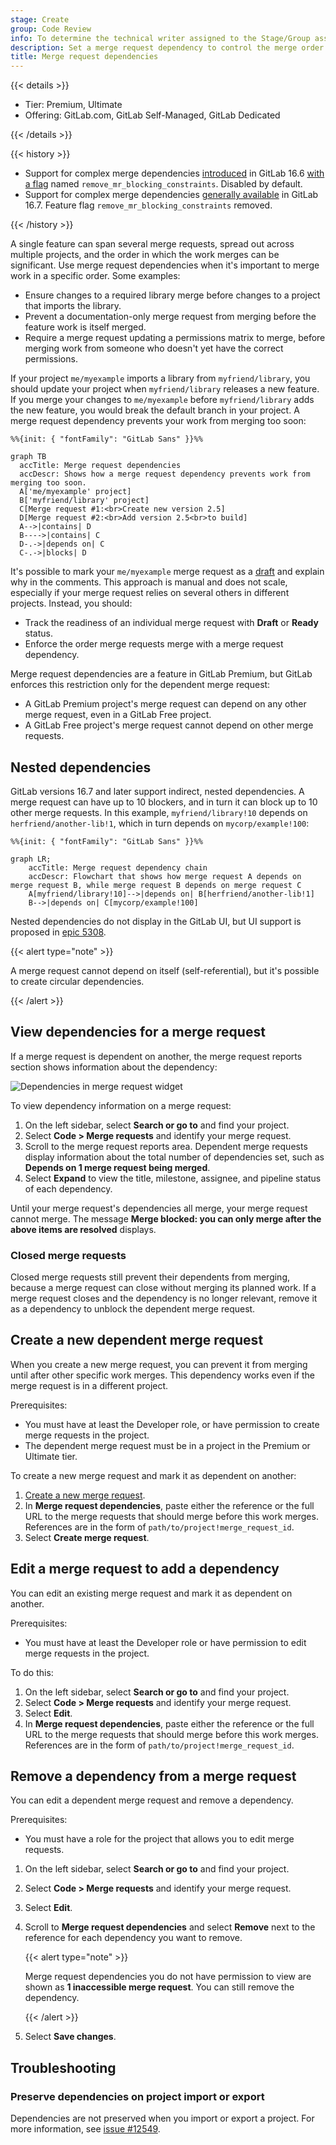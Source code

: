 ```yaml
---
stage: Create
group: Code Review
info: To determine the technical writer assigned to the Stage/Group associated with this page, see https://handbook.gitlab.com/handbook/product/ux/technical-writing/#assignments
description: Set a merge request dependency to control the merge order of merge requests with related or dependent content.
title: Merge request dependencies
---
```


{{< details >}}

- Tier: Premium, Ultimate
- Offering: GitLab.com, GitLab Self-Managed, GitLab Dedicated

{{< /details >}}

{{< history >}}

- Support for complex merge dependencies [introduced](https://gitlab.com/gitlab-org/gitlab/-/issues/11393) in GitLab 16.6 [with a flag](../../../administration/feature_flags.md) named `remove_mr_blocking_constraints`. Disabled by default.
- Support for complex merge dependencies [generally available](https://gitlab.com/gitlab-org/gitlab/-/merge_requests/136775) in GitLab 16.7. Feature flag `remove_mr_blocking_constraints` removed.

{{< /history >}}

A single feature can span several merge requests, spread out across multiple projects,
and the order in which the work merges can be significant. Use merge request dependencies
when it's important to merge work in a specific order. Some examples:

- Ensure changes to a required library merge before changes to a project that
  imports the library.
- Prevent a documentation-only merge request from merging before the feature work
  is itself merged.
- Require a merge request updating a permissions matrix to merge, before merging work
  from someone who doesn't yet have the correct permissions.

If your project `me/myexample` imports a library from `myfriend/library`,
you should update your project when `myfriend/library` releases a new feature.
If you merge your changes to `me/myexample` before `myfriend/library` adds the
new feature, you would break the default branch in your project. A merge request
dependency prevents your work from merging too soon:

```mermaid
%%{init: { "fontFamily": "GitLab Sans" }}%%

graph TB
  accTitle: Merge request dependencies
  accDescr: Shows how a merge request dependency prevents work from merging too soon.
  A['me/myexample' project]
  B['myfriend/library' project]
  C[Merge request #1:<br>Create new version 2.5]
  D[Merge request #2:<br>Add version 2.5<br>to build]
  A-->|contains| D
  B---->|contains| C
  D-.->|depends on| C
  C-.->|blocks| D
```

It's possible to mark your `me/myexample` merge request as a [draft](drafts.md)
and explain why in the comments. This approach is manual and does not scale, especially
if your merge request relies on several others in different projects. Instead, you should:

- Track the readiness of an individual merge request with **Draft** or **Ready** status.
- Enforce the order merge requests merge with a merge request dependency.

Merge request dependencies are a feature in GitLab Premium, but GitLab enforces this restriction
only for the dependent merge request:

- A GitLab Premium project's merge request can depend on any other merge request, even in a GitLab Free project.
- A GitLab Free project's merge request cannot depend on other merge requests.

## Nested dependencies

GitLab versions 16.7 and later support indirect, nested dependencies. A merge request can have up to 10 blockers,
and in turn it can block up to 10 other merge requests. In this example, `myfriend/library!10`
depends on `herfriend/another-lib!1`, which in turn depends on `mycorp/example!100`:

```mermaid
%%{init: { "fontFamily": "GitLab Sans" }}%%

graph LR;
    accTitle: Merge request dependency chain
    accDescr: Flowchart that shows how merge request A depends on merge request B, while merge request B depends on merge request C
    A[myfriend/library!10]-->|depends on| B[herfriend/another-lib!1]
    B-->|depends on| C[mycorp/example!100]
```

Nested dependencies do not display in the GitLab UI, but UI support is
proposed in [epic 5308](https://gitlab.com/groups/gitlab-org/-/epics/5308).

{{< alert type="note" >}}

A merge request cannot depend on itself (self-referential), but it's possible to create circular dependencies.

{{< /alert >}}

## View dependencies for a merge request

If a merge request is dependent on another, the merge request reports section shows
information about the dependency:

![Dependencies in merge request widget](img/dependencies_view_v15_3.png)

To view dependency information on a merge request:

1. On the left sidebar, select **Search or go to** and find your project.
1. Select **Code > Merge requests** and identify your merge request.
1. Scroll to the merge request reports area. Dependent merge requests display information
   about the total number of dependencies set, such as
   **Depends on 1 merge request being merged**.
1. Select **Expand** to view the title, milestone, assignee, and pipeline status
   of each dependency.

Until your merge request's dependencies all merge, your merge request cannot merge. The message
**Merge blocked: you can only merge after the above items are resolved** displays.

### Closed merge requests

Closed merge requests still prevent their dependents from merging, because a merge request can close
without merging its planned work. If a merge request closes and the dependency is no longer relevant,
remove it as a dependency to unblock the dependent merge request.

## Create a new dependent merge request

When you create a new merge request, you can prevent it from merging until after
other specific work merges. This dependency works even if the merge request is in a different project.

Prerequisites:

- You must have at least the Developer role, or have permission to create merge requests in the project.
- The dependent merge request must be in a project in the Premium or Ultimate tier.

To create a new merge request and mark it as dependent on another:

1. [Create a new merge request](creating_merge_requests.md).
1. In **Merge request dependencies**, paste either the reference or the full URL
   to the merge requests that should merge before this work merges. References
   are in the form of `path/to/project!merge_request_id`.
1. Select **Create merge request**.

## Edit a merge request to add a dependency

You can edit an existing merge request and mark it as dependent on another.

Prerequisites:

- You must have at least the Developer role or have permission to edit merge requests in the project.

To do this:

1. On the left sidebar, select **Search or go to** and find your project.
1. Select **Code > Merge requests** and identify your merge request.
1. Select **Edit**.
1. In **Merge request dependencies**, paste either the reference or the full URL
   to the merge requests that should merge before this work merges. References
   are in the form of `path/to/project!merge_request_id`.

## Remove a dependency from a merge request

You can edit a dependent merge request and remove a dependency.

Prerequisites:

- You must have a role for the project that allows you to edit merge requests.

1. On the left sidebar, select **Search or go to** and find your project.
1. Select **Code > Merge requests** and identify your merge request.
1. Select **Edit**.
1. Scroll to **Merge request dependencies** and select **Remove** next to the reference
   for each dependency you want to remove.

   {{< alert type="note" >}}

   Merge request dependencies you do not have permission to view are shown as
   **1 inaccessible merge request**. You can still remove the dependency.

   {{< /alert >}}

1. Select **Save changes**.

## Troubleshooting

### Preserve dependencies on project import or export

Dependencies are not preserved when you import or export a project. For more
information, see [issue #12549](https://gitlab.com/gitlab-org/gitlab/-/issues/12549).
